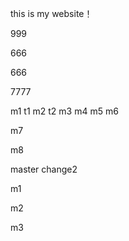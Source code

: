 this is my website！

999

666

666


7777


m1
t1
m2
t2
m3
m4
m5
m6

m7

m8

master change2

m1

m2

m3